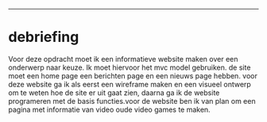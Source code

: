 * * * 
# debriefing

Voor deze opdracht moet ik een informatieve website maken over een onderwerp naar keuze. Ik moet hiervoor het mvc model gebruiken. de site moet een home page een berichten page en een nieuws page hebben. voor deze website ga ik als eerst een wireframe maken en een visueel ontwerp om te weten hoe de site er uit gaat zien, daarna ga ik de website programeren met de basis functies.voor de website ben ik van plan om een pagina met informatie van video oude video games te maken.

